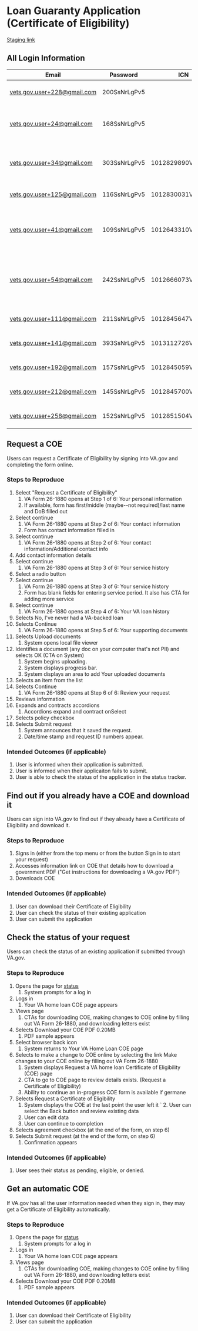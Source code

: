 # Loan Guaranty Application (Certificate of Eligibility)

[Staging link](https://staging.va.gov/housing-assistance/home-loans/request-coe-form-26-1880/introduction)

## All Login Information
| Email                         | Password | ICN | EDIPI | Notes |
| ----------------------------- | ---------- | ---------- | ---------- | ---------- |
| vets.gov.user+228@gmail.com   | 200SsNrLgPv5 | | | Password doesn't work
| vets.gov.user+24@gmail.com   | 168SsNrLgPv5 | | | Automatic COE, 50% SC disability rating
| vets.gov.user+34@gmail.com   | 303SsNrLgPv5 | 1012829890V001762 | 1005320840 | Automatic COE, 80% SC disability rating
| vets.gov.user+125@gmail.com   | 116SsNrLgPv5 | 1012830031V654442 | 1005151291 | Needs to file manually
| vets.gov.user+41@gmail.com   | 109SsNrLgPv5 | 1012643310V921518 | 1019061961 | Needs to file manually, disability rating blank
| vets.gov.user+54@gmail.com   | 242SsNrLgPv5 | 1012666073V986297 | 1293307390 | Needs to file manually, 60% SC disability rating, US Army
| vets.gov.user+111@gmail.com   | 211SsNrLgPv5 | 1012845647V175093 | 1322564410 | Needs to file manually
| vets.gov.user+141@gmail.com   | 393SsNrLgPv5 | 1013112726V768481 | 1015781374 | Needs to file manually
| vets.gov.user+192@gmail.com   | 157SsNrLgPv5 | 1012845059V795233 | 1014019258 | Needs to file manually
| vets.gov.user+212@gmail.com   | 145SsNrLgPv5 | 1012845700V116007 | 1100647822 | Needs to file manually
| vets.gov.user+258@gmail.com   | 152SsNrLgPv5 | 1012851504V621829 | 1023820672 | Needs to file manually

## Request a COE
Users can request a Certificate of Eligibility by signing into VA.gov and completing the form online. 

### Steps to Reproduce
1. Select "Request a Certificate of Eligibility"
     1. VA Form 26-1880 opens at Step 1 of 6: Your personal information
     2. If available, form has first/middle (maybe--not required)/last name and DoB filled out
2. Select continue
     1. VA Form 26-1880 opens at Step 2 of 6: Your contact information
     2. Form has contact information filled in
4. Select continue
     1. VA Form 26-1880 opens at Step 2 of 6: Your contact information/Additional contact info
5. Add contact information details
6. Select continue
     1. VA Form 26-1880 opens at Step 3 of 6: Your service history
7. Select a radio button
8. Select continue
     1. VA Form 26-1880 opens at Step 3 of 6: Your service history
     2. Form has blank fields for entering service period. It also has CTA for adding more service
9. Select continue
     1. VA Form 26-1880 opens at Step 4 of 6: Your VA loan history
10. Selects No, I've never had a VA-backed loan	
11. Selects Continue	
     1. VA Form 26-1880 opens at Step 5 of 6: Your supporting documents
12. Selects Upload documents	
	1. System opens local file viewer
13. Identifies a document (any doc on your computer that's not PII) and selects OK (CTA on System)	
	1. System begins uploading. 
	2. System displays progress bar.
	3. System displays an area to add Your uploaded documents
14. Selects an item from the list	
15. Selects Continue	
	1. VA Form 26-1880 opens at Step 6 of 6: Review your request
16. Reviews information	
17. Expands and contracts accordions	
	1. Accordions expand and contract onSelect
18. Selects policy checkbox	
19. Selects Submit request	
	1. System announces that it saved the request.
	2. Date/time stamp and request ID numbers appear.

### Intended Outcomes (if applicable)
1. User is informed when their application is submitted. 
2. User is informed when their applicaiton fails to submit.
3. User is able to check the status of the application in the status tracker.

## Find out if you already have a COE and download it
Users can sign into VA.gov to find out if they already have a Certificate of Eligibility and download it.

### Steps to Reproduce
1. Signs in (either from the top menu or from the button Sign in to start your request)
2. Accesses information link on COE that details how to download a government PDF ("Get instructions for downloading a VA.gov PDF")
3. Downloads COE

### Intended Outcomes (if applicable)
1. User can download their Certificate of Eligibility
2. User can check the status of their existing application
3.  User can submit the application

## Check the status of your request
Users can check the status of an existing application if submitted through VA.gov.

### Steps to Reproduce
1. Opens the page for [status](https://staging.va.gov/housing-assistance/home-loans/check-coe-status/your-coe?postLogin=true)	
	1. System prompts for a log in
2. Logs in	
	1. Your VA home loan COE page appears
3. Views page 	
	1. CTAs for downloading COE, making changes to COE online by filling out VA Form 26-1880, and downloading letters exist
4. Selects Download your COE PDF 0.20MB	
	1. PDF sample appears 
5. Select browser back icon
	1. System returns to Your VA Home Loan COE page
6. Selects to make a change to COE online by selecting the link Make changes to your COE online by filling out VA Form 26-1880	
	1. System displays Request a VA home loan Certificate of Eligibility (COE) page
	2. CTA to go to COE page to review details exists. (Request a Certificate of Eligibility)
	3. Ability to continue an in-progress COE form is available if germane
7. Selects Request a Certificate of Eligibility	
	1. System displays the COE at the last point the user left it
`	2. User can select the Back button and review existing data
	3. User can edit data
	4. User can continue to completion 
8. Selects agreement checkbox (at the end of the form, on step 6)	
9. Selects Submit request (at the end of the form, on step 6)	
	1. Confirmation appears

### Intended Outcomes (if applicable)
1. User sees their status as pending, eligible, or denied. 

## Get an automatic COE
If VA.gov has all the user information needed when they sign in, they may get a Certificate of Eligibility automatically.

### Steps to Reproduce
1. Opens the page for [status](https://staging.va.gov/housing-assistance/home-loans/check-coe-status/your-coe?postLogin=true)	
	1. System prompts for a log in
2. Logs in	
	1. Your VA home loan COE page appears
3. Views page 	
	1. CTAs for downloading COE, making changes to COE online by filling out VA Form 26-1880, and downloading letters exist
4. Selects Download your COE PDF 0.20MB	
	1. PDF sample appears

### Intended Outcomes (if applicable)
1. User can download their Certificate of Eligibility
2. User can submit the application 
